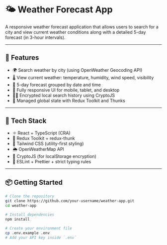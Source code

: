 # 🌤 Weather Forecast App

A responsive weather forecast application that allows users to search for a city and view current weather conditions along with a detailed 5-day forecast (in 3-hour intervals).

---

## 🚀 Features

- 🌍 Search weather by city (using OpenWeather Geocoding API)
- 🌡 View current weather: temperature, humidity, wind speed, visibility
- 📆 5-day forecast grouped by date and time
- 📱 Fully responsive UI for mobile, tablet, and desktop
- 🕵️‍♂️ Encrypted local search history using CryptoJS
- 🧠 Managed global state with Redux Toolkit and Thunks

---

## 🧰 Tech Stack

- ⚛️ React + TypeScript (CRA)
- 🧭 Redux Toolkit + redux-thunk
- 🎨 Tailwind CSS (utility-first styling)
- 🌦 OpenWeatherMap API
- 🔐 CryptoJS (for localStorage encryption)
- 🧹 ESLint + Prettier + strict typing rules

---

## 📦 Getting Started

```bash
# Clone the repository
git clone https://github.com/your-username/weather-app.git
cd weather-app

# Install dependencies
npm install

# Create your environment file
cp .env.example .env
# Add your API key inside `.env`
